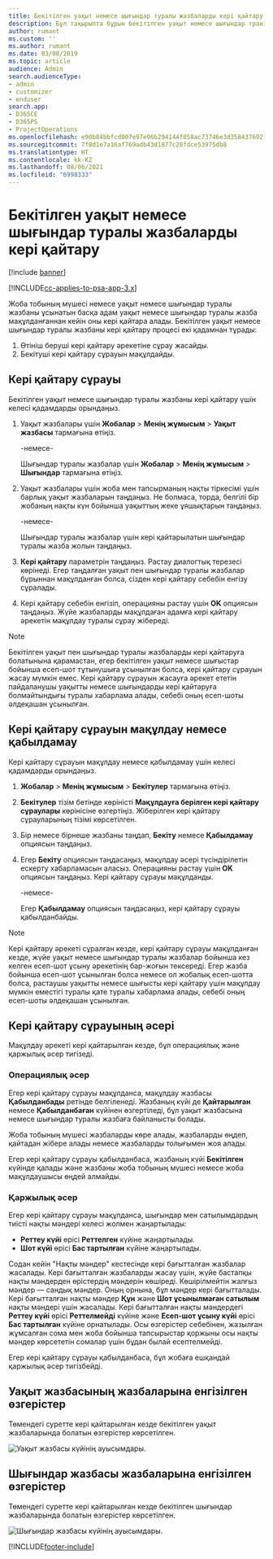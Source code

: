 ```yaml
---
title: Бекітілген уақыт немесе шығындар туралы жазбаларды кері қайтару
description: Бұл тақырыпта бұрын бекітілген уақыт немесе шығындар транзакциясын кері қайтару жолы туралы ақпарат берілген.
author: rumant
ms.custom: ''
ms.author: rumant
ms.date: 03/08/2019
ms.topic: article
audience: Admin
search.audienceType:
- admin
- customizer
- enduser
search.app:
- D365CE
- D365PS
- ProjectOperations
ms.openlocfilehash: e90b84bbfcd007e97e96b294144f058ac73746e3d358437692f0a8e6e92b8de3
ms.sourcegitcommit: 7f8d1e7a16af769adb43d1877c28fdce53975db8
ms.translationtype: HT
ms.contentlocale: kk-KZ
ms.lasthandoff: 08/06/2021
ms.locfileid: "6998333"
---
```

# <a name="recall-approved-time-or-expense-entries"></a>Бекітілген уақыт немесе шығындар туралы жазбаларды кері қайтару

[!include [banner](../includes/psa-now-project-operations.md)]

[!INCLUDE[cc-applies-to-psa-app-3.x](../includes/cc-applies-to-psa-app-3x.md)]

Жоба тобының мүшесі немесе уақыт немесе шығындар туралы жазбаны ұсынатын басқа адам уақыт немесе шығындар туралы жазба мақұлданғаннан кейін оны кері қайтара алады. Бекітілген уақыт немесе шығындар туралы жазбаны кері қайтару процесі екі қадамнан тұрады:

1. Өтініш беруші кері қайтару әрекетіне сұрау жасайды.
2. Бекітуші кері қайтару сұрауын мақұлдайды.

## <a name="request-a-recall"></a>Кері қайтару сұрауы

Бекітілген уақыт немесе шығындар туралы жазбаны кері қайтару үшін келесі қадамдарды орындаңыз.

1. Уақыт жазбалары үшін **Жобалар** \> **Менің жұмысым** \> **Уақыт жазбасы** тармағына өтіңіз.

    -немесе-

    Шығындар туралы жазбалар үшін **Жобалар** \> **Менің жұмысым** \> **Шығындар** тармағына өтіңіз.

2. Уақыт жазбалары үшін жоба мен тапсырманың нақты тіркесімі үшін барлық уақыт жазбаларын таңдаңыз. Не болмаса, торда, белгілі бір жобаның нақты күн бойынша уақыттың жеке ұяшықтарын таңдаңыз.

    -немесе-

    Шығындар туралы жазбалар үшін кері қайтарылатын шығындар туралы жазба жолын таңдаңыз.

3. **Кері қайтару** параметрін таңдаңыз. Растау диалогтық терезесі көрінеді. Егер таңдалған уақыт пен шығындар туралы жазбалар бұрыннан мақұлданған болса, сізден кері қайтару себебін енгізу сұралады.
4. Кері қайтару себебін енгізіп, операцияны растау үшін **OK** опциясын таңдаңыз. Жүйе жазбаларды мақұлдаған адамға кері қайтару әрекетін мақұлдау туралы сұрау жібереді.

> [!NOTE]
> Бекітілген уақыт пен шығындар туралы жазбаларды кері қайтаруға болатынына қарамастан, егер бекітілген уақыт немесе шығыстар бойынша есеп-шот тұтынушыға ұсынылған болса, кері қайтару сұрауын жасау мүмкін емес. Кері қайтару сұрауын жасауға әрекет ететін пайдаланушы уақытты немесе шығындарды кері қайтаруға болмайтындығы туралы хабарлама алады, себебі оның есеп-шоты әлдеқашан ұсынылған.

## <a name="approve-or-reject-a-recall-request"></a>Кері қайтару сұрауын мақұлдау немесе қабылдамау

Кері қайтару сұрауын мақұлдау немесе қабылдамау үшін келесі қадамдарды орындаңыз.

1. **Жобалар** \> **Менің жұмысым** \> **Бекітулер** тармағына өтіңіз.
2. **Бекітулер** тізім бетінде көріністі **Мақұлдауға берілген кері қайтару сұраулары** көрінісіне өзгертіңіз. Жіберілген кері қайтару сұрауларының тізімі көрсетілген.
3. Бір немесе бірнеше жазбаны таңдап, **Бекіту** немесе **Қабылдамау** опциясын таңдаңыз.
4. Егер **Бекіту** опциясын таңдасаңыз, мақұлдау әсері түсіндірілетін ескерту хабарламасын аласыз. Операцияны растау үшін **OK** опциясын таңдаңыз. Кері қайтару сұрауы мақұлданды.

    -немесе-

    Егер **Қабылдамау** опциясын таңдасаңыз, кері қайтару сұрауы қабылданбайды.

> [!NOTE]
> Кері қайтару әрекеті сұралған кезде, кері қайтару сұрауы мақұлданған кезде, жүйе уақыт немесе шығындар туралы жазбалар бойынша кез келген есеп-шот ұсыну әрекетінің бар-жоғын тексереді. Егер жазба бойынша есеп-шот ұсынылған болса немесе ол жобалық есеп-шотта болса, растаушы уақытты немесе шығысты кері қайтару үшін мақұлдау мүмкін еместігі туралы қате туралы хабарлама алады, себебі оның есеп-шоты әлдеқашан ұсынылған.

## <a name="impact-of-a-recall-request"></a>Кері қайтару сұрауының әсері

Мақұлдау әрекеті кері қайтарылған кезде, бұл операциялық және қаржылық әсер тигізеді.

### <a name="operational-impact"></a>Операциялық әсер

Егер кері қайтару сұрауы мақұлданса, мақұлдау жазбасы **Қабылданбады** ретінде белгіленеді. Жазбаның күйі де **Қайтарылған** немесе **Қабылданбаған** күйінен өзгертіледі, бұл уақыт жазбасына немесе шығындар туралы жазбаға байланысты болады.

Жоба тобының мүшесі жазбаларды көре алады, жазбаларды өңдеп, қайтадан жібере алады немесе жазбаларды толығымен жоя алады.

Егер кері қайтару сұрауы қабылданбаса, жазбаның күйі **Бекітілген** күйінде қалады және жазбаны жоба тобының мүшесі немесе жоба мақұлдаушысы өңдей алмайды.

### <a name="financial-impact"></a>Қаржылық әсер

Егер кері қайтару сұрауы мақұлданса, шығындар мен сатылымдардың тиісті нақты мәндері келесі жолмен жаңартылады:

- **Реттеу күйі** өрісі **Реттелген** күйіне жаңартылады.
- **Шот күйі** өрісі **Бас тартылған** күйіне жаңартылады.

Содан кейін "Нақты мәндер" кестесінде кері бағытталған жазбалар жасалады. Кері бағытталған жазбаларды жасау үшін, жүйе бастапқы нақты мәндерден өрістердің мәндерін көшіреді. Көшірілмейтін жалғыз мәндер — сандық мәндер. Оның орнына, бұл мәндер кері бағытталады. Кері бағытталған нақты мәндер **Құн** және **Шот ұсынылмаған сатылым** нақты мәндері үшін жасалады. Кері бағытталған нақты мәндердегі **Реттеу күйі** өрісі **Реттелмейді** күйіне және **Есеп-шот ұсыну күйі** өрісі **Бас тартылған** күйіне орнатылады. Осы өзгерістер себебінен, жазылған жұмсалған сома мен жоба бойынша тапсырыстар қоржыны осы нақты мәндер көрсететін сомалар үшін бұдан былай есептелмейді.

Егер кері қайтару сұрауы қабылданбаса, бұл жобаға ешқандай қаржылық әсер тигізбейді.

## <a name="changes-to-time-entry-records"></a>Уақыт жазбасының жазбаларына енгізілген өзгерістер

Төмендегі суретте кері қайтарылған кезде бекітілген уақыт жазбаларында болатын өзгерістер көрсетілген.

![Уақыт жазбасы күйінің ауысымдары.](media/TimeEntryStateTransitions.png)

## <a name="changes-to-expense-entry-records"></a>Шығындар жазбасы жазбаларына енгізілген өзгерістер

Төмендегі суретте кері қайтарылған кезде бекітілген шығындар жазбаларында болатын өзгерістер көрсетілген.

![Шығындар жазбасы күйінің ауысымдары.](media/ExpenseEntryStateTransitions.png)


[!INCLUDE[footer-include](../includes/footer-banner.md)]